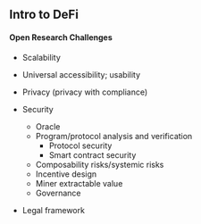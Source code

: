 ## Intro to DeFi

#### Open Research Challenges

* Scalability

* Universal accessibility; usability

* Privacy (privacy with compliance)

* Security
   * Oracle
   * Program/protocol analysis and verification
      * Protocol security
      * Smart contract security
   * Composability risks/systemic risks
   * Incentive design
   * Miner extractable value
   * Governance

* Legal framework